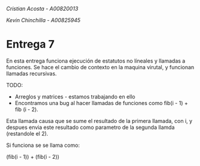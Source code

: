*Cristian Acosta - A00820013*

*Kevin Chinchilla - A00825945*

# Entrega 7
En esta entrega funciona ejecución de estatutos no líneales y llamadas a funciones.
Se hace el cambio de contexto en la maquina virutal, y funcionan llamadas recursivas.

TODO:
- Arreglos y matrices - estamos trabajando en ello
- Encontramos una bug al hacer llamadas de funciones como fib(i - 1) + fib (i - 2).

Esta llamada causa que se sume el resultado de la primera llamada, con i, y despues envia este resultado como parametro de la segunda llamda (restandole el 2).

Si funciona se se llama como:

(fib(i - 1)) + (fib(i - 2))
